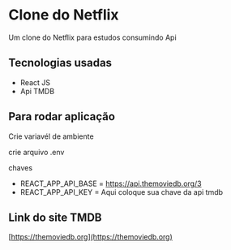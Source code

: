 # Clone do Netflix

Um clone do Netflix para estudos consumindo Api

## Tecnologias usadas

- React JS
- Api TMDB

## Para rodar aplicação
Crie variavél de ambiente 

crie arquivo .env

chaves

- REACT_APP_API_BASE = https://api.themoviedb.org/3
- REACT_APP_API_KEY = Aqui coloque sua chave da api tmdb

## Link do site TMDB
[https://themoviedb.org](https://themoviedb.org)